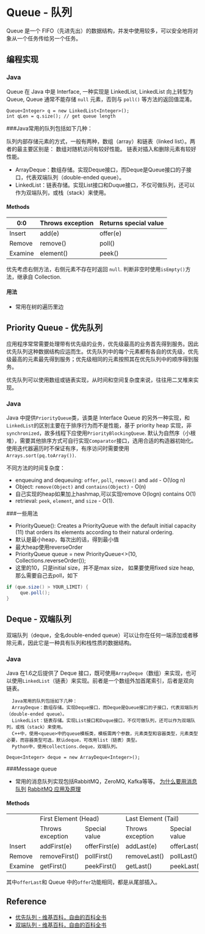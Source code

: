 # Queue - 队列

Queue 是一个 FIFO（先进先出）的数据结构，并发中使用较多，可以安全地将对象从一个任务传给另一个任务。

## 编程实现

### Java

Queue 在 Java 中是 Interface, 一种实现是 LinkedList, LinkedList 向上转型为 Queue, Queue 通常不能存储 `null` 元素，否则与 `poll()` 等方法的返回值混淆。

```
Queue<Integer> q = new LinkedList<Integer>();
int qLen = q.size(); // get queue length
```

###Java常用的队列包括如下几种：

队列内部存储元素的方式，一般有两种，数组（array）和链表（linked list）。两者的最主要区别是：
数组对随机访问有较好性能。
链表对插入和删除元素有较好性能。

- ArrayDeque：数组存储。实现Deque接口，而Deque是Queue接口的子接口，代表双端队列（double-ended queue）。
- LinkedList：链表存储。实现List接口和Duque接口，不仅可做队列，还可以作为双端队列，或栈（stack）来使用。

#### Methods

| 0:0 | Throws exception | Returns special value |
| -- | -- | -- |
| Insert | add(e) | offer(e) |
| Remove | remove() | poll() |
| Examine | element() | peek() |

优先考虑右侧方法，右侧元素不存在时返回 `null`. 判断非空时使用`isEmpty()`方法，继承自 Collection.

#### 用法
- 常用在树的遍历里边

## Priority Queue - 优先队列

应用程序常常需要处理带有优先级的业务，优先级最高的业务首先得到服务。因此优先队列这种数据结构应运而生。优先队列中的每个元素都有各自的优先级，优先级最高的元素最先得到服务；优先级相同的元素按照其在优先队列中的顺序得到服务。

优先队列可以使用数组或链表实现，从时间和空间复杂度来说，往往用二叉堆来实现。

### Java

Java 中提供`PriorityQueue`类，该类是 Interface Queue 的另外一种实现，和`LinkedList`的区别主要在于排序行为而不是性能，基于 priority heap 实现，非`synchronized`，故多线程下应使用`PriorityBlockingQueue`. 默认为自然序（小根堆），需要其他排序方式可自行实现`Comparator`接口，选用合适的构造器初始化。使用迭代器遍历时不保证有序，有序访问时需要使用`Arrays.sort(pq.toArray())`.

不同方法的时间复杂度：

- enqueuing and dequeuing: `offer`, `poll`, `remove()` and `add` - O(\log n)
- Object: `remove(Object)` and `contains(Object)` - O(n)
- 自己实现的heap如果加上hashmap,可以实现remove O(logn) contains O(1)
- retrieval: `peek`, `element`, and `size` - O(1).

###一些用法
- PriorityQueue(): Creates a PriorityQueue with the default initial capacity (11) that orders its elements according to their natural ordering.
- 默认是最小heap，每次出的话，得到最小值
- 最大heap使用reverseOrder
- PriorityQueue<Integer> queue = new PriorityQueue<>(10, Collections.reverseOrder());
- 这里的10，只是initial size，并不是max size， 如果要使用fixed size heap,那么需要自己去poll，如下
  
```java
if (que.size() > YOUR_LIMIT) {
     que.poll();
}
```

## Deque - 双端队列

双端队列（deque，全名double-ended queue）可以让你在任何一端添加或者移除元素，因此它是一种具有队列和栈性质的数据结构。

### Java

Java 在1.6之后提供了 Deque 接口，既可使用`ArrayDeque`（数组）来实现，也可以使用`LinkedList`（链表）来实现。前者是一个数组外加首尾索引，后者是双向链表。
```
  Java常用的队列包括如下几种：
  ArrayDeque：数组存储。实现Deque接口，而Deque是Queue接口的子接口，代表双端队列（double-ended queue）。
  LinkedList：链表存储。实现List接口和Duque接口，不仅可做队列，还可以作为双端队列，或栈（stack）来使用。
  C++中，使用<queue>中的queue模板类，模板需两个参数，元素类型和容器类型，元素类型必要，而容器类型可选，默认deque，可改用list（链表）类型。
  Python中，使用collections.deque，双端队列。
```
```
Deque<Integer> deque = new ArrayDeque<Integer>();
```

###Message queue
- 常用的消息队列实现包括RabbitMQ，ZeroMQ, Kafka等等。
[为什么要用消息队列](http://www.ywnds.com/?p=5791)
[RabbitMQ 应用及原理](https://blog.csdn.net/whoamiyang/article/details/54954780)
#### Methods

<table>
  <tr>
    <td></td>
    <td colspan="2">First Element (Head)</td>
    <td colspan="2">Last Element (Tail)</td>
  </tr>
  <tr>
    <td></td>
    <td>Throws exception</td>
    <td>Special value</td>
    <td>Throws exception</td>
    <td>Special value</td>
  </tr>
  <tr>
    <td>Insert</td>
    <td>addFirst(e)</td>
    <td>offerFirst(e)</td>
    <td>addLast(e)</td>
    <td>offerLast(e)</td>
  </tr>
  <tr>
    <td>Remove</td>
    <td>removeFirst()</td>
    <td>pollFirst()</td>
    <td>removeLast()</td>
    <td>pollLast()</td>
  </tr>
  <tr>
    <td>Examine</td>
    <td>getFirst()</td>
    <td>peekFirst()</td>
    <td>getLast()</td>
    <td>peekLast()</td>
  </tr>
</table>

其中`offerLast`和 Queue 中的`offer`功能相同，都是从尾部插入。

## Reference

- [优先队列 - 维基百科，自由的百科全书](http://zh.wikipedia.org/zh/%E5%84%AA%E5%85%88%E4%BD%87%E5%88%97)
- [双端队列 - 维基百科，自由的百科全书](https://zh.wikipedia.org/wiki/%E5%8F%8C%E7%AB%AF%E9%98%9F%E5%88%97)
